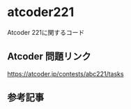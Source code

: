 # atcoder221
Atcoder 221に関するコード

## Atcoder 問題リンク
https://atcoder.jp/contests/abc221/tasks

## 参考記事
